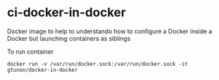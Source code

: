 # ci-docker-in-docker
Docker image to help to understando how to configure a Docker inside a Docker but launching containers as siblings

To run container

``
docker run -v /var/run/docker.sock:/var/run/docker.sock -it gtunon/docker-in-docker
``
